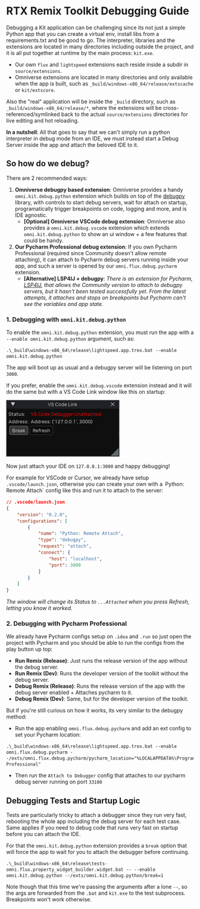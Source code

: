 # RTX Remix Toolkit Debugging Guide

Debugging a Kit application can be challenging since its not just a simple Python app that you can create a virtual env, install libs from a requirements.txt and be good to go. The interpreter, libraries and the extensions are located in many directories including outside the project, and it is all put together at runtime by the main process: `kit.exe`.
- Our own `flux` and `lightspeed` extensions each reside inside a subdir in `source/extensions`.
- Omniverse extensions are located in many directories and only available when the app is built, such as `_build/windows-x86_64/release/extscache` or `kit/extscore`.

Also the "real" application will be inside the `_build` directory, such as `_build/windows-x86_64/release/*`, where the extensions will be cross-referenced/symlinked back to the actual `source/extensions` directories for live editing and hot reloading.

**In a nutshell**: All that goes to say that we can't simply run a python interpreter in debug mode from an IDE, we must instead start a Debug Server inside the app and attach the beloved IDE to it.

## So how do we debug?
There are 2 recommended ways:

1. **Omniverse debugpy based extension**: Omniverse provides a handy `omni.kit.debug.python` extension which builds on top of the [debugpy](https://github.com/microsoft/debugpy/) library, with controls to start debug servers, wait for attach on startup, programatically trigger breakpoints on code, logging and more, and is IDE agnostic.
   - **[Optional] Omniverse VSCode debug extension**: Omniverse also provides a `omni.kit.debug.vscode` extension which extends `omni.kit.debug.python` to show an ui window + a few features that could be handy.
2. **Our Pycharm Professional debug extension**: If you own Pycharm Professional (required since Community doesn't allow remote attaching), it can attach to Pycharm debug servers running inside your app, and such a server is opened by our `omni.flux.debug.pycharm` extension.
   -  **[Alternative] LSP4IJ + debugpy**: *There is an extension for Pycharm, [LSP4IJ](https://plugins.jetbrains.com/plugin/23257-lsp4ij/reviews), that allows the Community version to attach to debugpy servers, but it hasn't been tested successfully yet. From the latest attempts, it attaches and stops on breakpoints but Pycharm can't see the variables and app state.*



### 1. Debugging with `omni.kit.debug.python`

To enable the `omni.kit.debug.python` extension, you must run the app with a `--enable omni.kit.debug.python` argument, such as:
```
.\_build\windows-x86_64\release\lightspeed.app.trex.bat --enable omni.kit.debug.python
```
The app will boot up as usual and a debugpy server will be listening on port `3000`.

If you prefer, enable the `omni.kit.debug.vscode` extension instead and it will do the same but with a VS Code Link window like this on startup:

![VSCode Debug Window](./data/omni_kit_debug_vscode_window.png)

Now just attach your IDE on `127.0.0.1:3000` and happy debugging!

For example for VSCode or Cursor, we already have setup `.vscode/launch.json`, otherwise you can create your own with a`
`Python: Remote Attach` config like this and run it to attach to the server:

```json
// .vscode/launch.json
{
    "version": "0.2.0",
    "configurations": [
        {
            "name": "Python: Remote Attach",
            "type": "debugpy",
            "request": "attach",
            "connect": {
                "host": "localhost",
                "port": 3000
            }
        }
    ]
}
```
*The window will change its Status to `...Attached` when you press Refresh, letting you know it worked.*



### 2. Debugging with Pycharm Professional

We already have Pycharm configs setup on `.idea` and `.run` so just open the project with Pycharm and you should be able to run the configs from the play button up top:
- **Run Remix (Release)**: Just runs the release version of the app without the debug server.
- **Run Remix (Dev)**: Runs the developer version of the toolkit without the debug server.
- **Debug Remix (Release)**: Runs the release version of the app with the debug server enabled + Attaches pycharm to it.
- **Debug Remix (Dev)**: Same, but for the developer version of the toolkit.

But if you're still curious on how it works, its very similar to the debugpy method:
- Run the app enabling `omni.flux.debug.pycharm` and add an ext config to set your Pycharm location:
```
.\_build\windows-x86_64\release\lightspeed.app.trex.bat --enable omni.flux.debug.pycharm --/exts/omni.flux.debug.pycharm/pycharm_location="%LOCALAPPDATA%\Programs\PyCharm Professional"
```
- Then run the `Attach to Debugger` config that attaches to our pycharm debug server running on port `33100`


## Debugging Tests and Startup Logic
Tests are particularly tricky to attach a debugger since they run very fast, rebooting the whole app including the debug server for each test case. Same applies if you need to debug code that runs very fast on startup before you can attach the IDE.

For that the `omni.kit.debug.python` extension provides a `break` option that will force the app to wait for you to attach the debugger before continuing.
```
.\_build\windows-x86_64\release\tests-omni.flux.property_widget_builder.widget.bat -- --enable omni.kit.debug.python --/exts/omni.kit.debug.python/break=1
```
Note though that this time we're passing the arguments after a lone `--`, so the args are forwarded from the `.bat` and `kit.exe` to the test subprocess. Breakpoints won't work otherwise.

